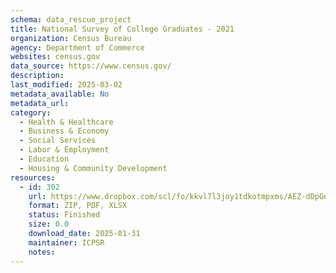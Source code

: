 ```yaml
---
schema: data_rescue_project 
title: National Survey of College Graduates - 2021
organization: Census Bureau
agency: Department of Commerce
websites: census.gov
data_source: https://www.census.gov/
description: 
last_modified: 2025-03-02
metadata_available: No
metadata_url: 
category:
  - Health & Healthcare 
  - Business & Economy 
  - Social Services 
  - Labor & Employment 
  - Education 
  - Housing & Community Development 
resources:
  - id: 302
    url: https://www.dropbox.com/scl/fo/kkvl7l3joy1tdkotmpxms/AEZ-dDpGeE-I8HsQFNpELRs?rlkey=j0jzpyhdy4kmvqcocujp64dqc&dl=0
    format: ZIP, PDF, XLSX
    status: Finished
    size: 0.0
    download_date: 2025-01-31
    maintainer: ICPSR
    notes: 
---
```

